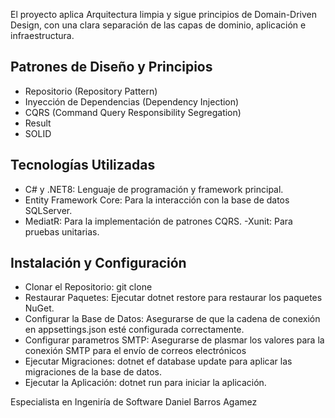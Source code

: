 El proyecto aplica Arquitectura limpia y sigue principios de Domain-Driven Design, con una clara separación de las capas de dominio, aplicación e infraestructura.

## Patrones de Diseño y Principios
- Repositorio (Repository Pattern)
- Inyección de Dependencias (Dependency Injection)
- CQRS (Command Query Responsibility Segregation)
- Result
- SOLID
## Tecnologías Utilizadas
- C# y .NET8: Lenguaje de programación y framework principal.
- Entity Framework Core: Para la interacción con la base de datos SQLServer.
- MediatR: Para la implementación de patrones CQRS.
 -Xunit: Para pruebas unitarias.

## Instalación y Configuración
- Clonar el Repositorio: git clone <URL del repositorio>
- Restaurar Paquetes: Ejecutar dotnet restore para restaurar los paquetes NuGet.
- Configurar la Base de Datos: Asegurarse de que la cadena de conexión en appsettings.json esté configurada correctamente.
- Configurar parametros SMTP: Asegurarse de plasmar los valores para la conexión SMTP para el envío de correos electrónicos
- Ejecutar Migraciones: dotnet ef database update para aplicar las migraciones de la base de datos.
- Ejecutar la Aplicación: dotnet run para iniciar la aplicación.

Especialista en Ingeniría de Software Daniel Barros Agamez
